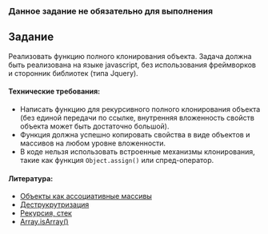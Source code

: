 ### Данное задание не обязательно для выполнения

## Задание

Реализовать функцию полного клонирования объекта. Задача должна быть реализована на языке javascript, без использования фреймворков и сторонник библиотек (типа Jquery).

#### Технические требования:
- Написать функцию для рекурсивного полного клонирования объекта (без единой передачи по ссылке, внутренняя вложенность свойств объекта может быть достаточно большой).
- Функция должна успешно копировать свойства в виде объектов и массивов на любом уровне вложенности.
- В коде нельзя использовать встроенные механизмы клонирования, такие как функция `Object.assign()` или спред-оператор.

#### Литература:
- [Объекты как ассоциативные массивы](https://learn.javascript.ru/object)
- [Деструкрутризация](https://learn.javascript.ru/destructuring)
- [Рекурсия, стек](https://learn.javascript.ru/recursion)
- [Array.isArray()](https://developer.mozilla.org/ru/docs/Web/JavaScript/Reference/Global_Objects/Array/isArray)
